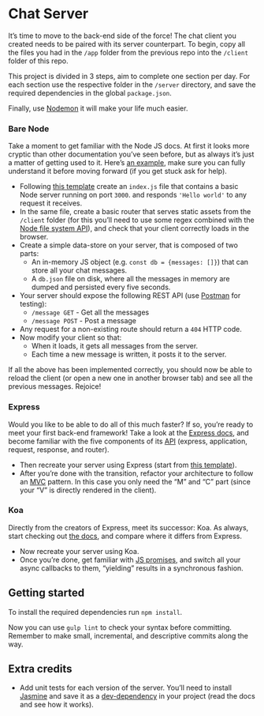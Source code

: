 # Chat Server

It’s time to move to the back-end side of the force! The chat client you created needs to be paired with its server counterpart. To begin, copy all the files you had in the `/app` folder from the previous repo into the `/client` folder of this repo.

This project is divided in 3 steps, aim to complete one section per day. For each section use the respective folder in the `/server` directory, and save the required dependencies in the global `package.json`.

Finally, use [Nodemon](https://github.com/remy/nodemon) it will make your life much easier.

### Bare Node

Take a moment to get familiar with the Node JS docs. At first it looks more cryptic than other documentation you’ve seen before, but as always it’s just a matter of getting used to it. Here’s [an example](https://nodejs.org/api/fs.html#fs_fs_readfile_file_options_callback), make sure you can fully understand it before moving forward (if you get stuck ask for help).

- Following [this template](https://nodejs.org/api/synopsis.html) create an `index.js` file that contains a basic Node server running on port `3000`. and responds `'Hello world'` to any request it receives.
- In the same file, create a basic router that serves static assets from the `/client` folder (for this you’ll need to use some regex combined with the [Node file system API](https://nodejs.org/api/fs.html)), and check that your client correctly loads in the browser.
- Create a simple data-store on your server, that is composed of two parts:
  - An in-memory JS object (e.g. `const db = {messages: []}`) that can store all your chat messages.
  - A `db.json` file on disk, where all the messages in memory are dumped and persisted every five seconds.
- Your server should expose the following REST API (use [Postman](https://www.getpostman.com/) for testing):
  - `/message GET` - Get all the messages
  - `/message POST` - Post a message
- Any request for a non-existing route should return a `404` HTTP code.
- Now modify your client so that:
  - When it loads, it gets all messages from the server.
  - Each time a new message is written, it posts it to the server.

If all the above has been implemented correctly, you should now be able to reload the client (or open a new one in another browser tab) and see all the previous messages. Rejoice!

### Express

Would you like to be able to do all of this much faster? If so, you’re ready to meet your first back-end framework! Take a look at the [Express docs](https://expressjs.com/), and become familiar with the five components of its [API](https://expressjs.com/en/4x/api.html) (express, application, request, response, and router).

- Then recreate your server using Express (start from [this template](https://expressjs.com/en/starter/hello-world.html)).
- After you’re done with the transition, refactor your architecture to follow an [MVC](https://en.wikipedia.org/wiki/Model%E2%80%93view%E2%80%93controller) pattern. In this case you only need the “M” and “C” part (since your “V” is directly rendered in the client).

### Koa

Directly from the creators of Express, meet its successor: Koa. As always, start checking out [the docs](http://koajs.com/), and compare where it differs from Express.

- Now recreate your server using Koa.
- Once you’re done, get familiar with [JS promises](https://developer.mozilla.org/en/docs/Web/JavaScript/Reference/Global_Objects/Promise), and switch all your async callbacks to them, “yielding” results in a synchronous fashion.

## Getting started

To install the required dependencies run `npm install`.

Now you can use `gulp lint` to check your syntax before committing. Remember to make small, incremental, and descriptive commits along the way.

## Extra credits

- Add unit tests for each version of the server. You’ll need to install [Jasmine](https://jasmine.github.io/) and save it as a [dev-dependency](https://docs.npmjs.com/cli/install) in your project (read the docs and see how it works).
